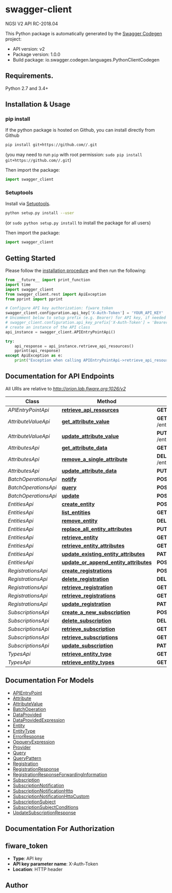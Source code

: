 # swagger-client
NGSI V2 API RC-2018.04

This Python package is automatically generated by the [Swagger Codegen](https://github.com/swagger-api/swagger-codegen) project:

- API version: v2
- Package version: 1.0.0
- Build package: io.swagger.codegen.languages.PythonClientCodegen

## Requirements.

Python 2.7 and 3.4+

## Installation & Usage
### pip install

If the python package is hosted on Github, you can install directly from Github

```sh
pip install git+https://github.com//.git
```
(you may need to run `pip` with root permission: `sudo pip install git+https://github.com//.git`)

Then import the package:
```python
import swagger_client 
```

### Setuptools

Install via [Setuptools](http://pypi.python.org/pypi/setuptools).

```sh
python setup.py install --user
```
(or `sudo python setup.py install` to install the package for all users)

Then import the package:
```python
import swagger_client
```

## Getting Started

Please follow the [installation procedure](#installation--usage) and then run the following:

```python
from __future__ import print_function
import time
import swagger_client
from swagger_client.rest import ApiException
from pprint import pprint

# Configure API key authorization: fiware_token
swagger_client.configuration.api_key['X-Auth-Token'] = 'YOUR_API_KEY'
# Uncomment below to setup prefix (e.g. Bearer) for API key, if needed
# swagger_client.configuration.api_key_prefix['X-Auth-Token'] = 'Bearer'
# create an instance of the API class
api_instance = swagger_client.APIEntryPointApi()

try:
    api_response = api_instance.retrieve_api_resources()
    pprint(api_response)
except ApiException as e:
    print("Exception when calling APIEntryPointApi->retrieve_api_resources: %s\n" % e)

```

## Documentation for API Endpoints

All URIs are relative to *http://orion.lab.fiware.org:1026/v2*

Class | Method | HTTP request | Description
------------ | ------------- | ------------- | -------------
*APIEntryPointApi* | [**retrieve_api_resources**](docs/APIEntryPointApi.md#retrieve_api_resources) | **GET** / | 
*AttributeValueApi* | [**get_attribute_value**](docs/AttributeValueApi.md#get_attribute_value) | **GET** /entities/{entityId}/attrs/{attrName}/value | 
*AttributeValueApi* | [**update_attribute_value**](docs/AttributeValueApi.md#update_attribute_value) | **PUT** /entities/{entityId}/attrs/{attrName}/value | 
*AttributesApi* | [**get_attribute_data**](docs/AttributesApi.md#get_attribute_data) | **GET** /entities/{entityId}/attrs/{attrName} | 
*AttributesApi* | [**remove_a_single_attribute**](docs/AttributesApi.md#remove_a_single_attribute) | **DELETE** /entities/{entityId}/attrs/{attrName} | 
*AttributesApi* | [**update_attribute_data**](docs/AttributesApi.md#update_attribute_data) | **PUT** /entities/{entityId}/attrs/{attrName} | 
*BatchOperationsApi* | [**notify**](docs/BatchOperationsApi.md#notify) | **POST** /op/notify | 
*BatchOperationsApi* | [**query**](docs/BatchOperationsApi.md#query) | **POST** /op/query | 
*BatchOperationsApi* | [**update**](docs/BatchOperationsApi.md#update) | **POST** /op/update | 
*EntitiesApi* | [**create_entity**](docs/EntitiesApi.md#create_entity) | **POST** /entities | 
*EntitiesApi* | [**list_entities**](docs/EntitiesApi.md#list_entities) | **GET** /entities | 
*EntitiesApi* | [**remove_entity**](docs/EntitiesApi.md#remove_entity) | **DELETE** /entities/{entityId} | 
*EntitiesApi* | [**replace_all_entity_attributes**](docs/EntitiesApi.md#replace_all_entity_attributes) | **PUT** /entities/{entityId}/attrs | 
*EntitiesApi* | [**retrieve_entity**](docs/EntitiesApi.md#retrieve_entity) | **GET** /entities/{entityId} | 
*EntitiesApi* | [**retrieve_entity_attributes**](docs/EntitiesApi.md#retrieve_entity_attributes) | **GET** /entities/{entityId}/attrs | 
*EntitiesApi* | [**update_existing_entity_attributes**](docs/EntitiesApi.md#update_existing_entity_attributes) | **PATCH** /entities/{entityId}/attrs | 
*EntitiesApi* | [**update_or_append_entity_attributes**](docs/EntitiesApi.md#update_or_append_entity_attributes) | **POST** /entities/{entityId}/attrs | 
*RegistrationsApi* | [**create_registrations**](docs/RegistrationsApi.md#create_registrations) | **POST** /registrations | 
*RegistrationsApi* | [**delete_registration**](docs/RegistrationsApi.md#delete_registration) | **DELETE** /registrations/{registrationId} | 
*RegistrationsApi* | [**retrieve_registration**](docs/RegistrationsApi.md#retrieve_registration) | **GET** /registrations/{registrationId} | 
*RegistrationsApi* | [**retrieve_registrations**](docs/RegistrationsApi.md#retrieve_registrations) | **GET** /registrations | 
*RegistrationsApi* | [**update_registration**](docs/RegistrationsApi.md#update_registration) | **PATCH** /registrations/{registrationId} | 
*SubscriptionsApi* | [**create_a_new_subscription**](docs/SubscriptionsApi.md#create_a_new_subscription) | **POST** /subscriptions | 
*SubscriptionsApi* | [**delete_subscription**](docs/SubscriptionsApi.md#delete_subscription) | **DELETE** /subscriptions/{subscriptionId} | 
*SubscriptionsApi* | [**retrieve_subscription**](docs/SubscriptionsApi.md#retrieve_subscription) | **GET** /subscriptions/{subscriptionId} | 
*SubscriptionsApi* | [**retrieve_subscriptions**](docs/SubscriptionsApi.md#retrieve_subscriptions) | **GET** /subscriptions | 
*SubscriptionsApi* | [**update_subscription**](docs/SubscriptionsApi.md#update_subscription) | **PATCH** /subscriptions/{subscriptionId} | 
*TypesApi* | [**retrieve_entity_type**](docs/TypesApi.md#retrieve_entity_type) | **GET** /types/{entityType} | 
*TypesApi* | [**retrieve_entity_types**](docs/TypesApi.md#retrieve_entity_types) | **GET** /types/ | 


## Documentation For Models

 - [APIEntryPoint](docs/APIEntryPoint.md)
 - [Attribute](docs/Attribute.md)
 - [AttributeValue](docs/AttributeValue.md)
 - [BatchOperation](docs/BatchOperation.md)
 - [DataProvided](docs/DataProvided.md)
 - [DataProvidedExpression](docs/DataProvidedExpression.md)
 - [Entity](docs/Entity.md)
 - [EntityType](docs/EntityType.md)
 - [ErrorResponse](docs/ErrorResponse.md)
 - [OpqueryExpression](docs/OpqueryExpression.md)
 - [Provider](docs/Provider.md)
 - [Query](docs/Query.md)
 - [QueryPattern](docs/QueryPattern.md)
 - [Registration](docs/Registration.md)
 - [RegistrationResponse](docs/RegistrationResponse.md)
 - [RegistrationResponseForwardingInformation](docs/RegistrationResponseForwardingInformation.md)
 - [Subscription](docs/Subscription.md)
 - [SubscriptionNotification](docs/SubscriptionNotification.md)
 - [SubscriptionNotificationHttp](docs/SubscriptionNotificationHttp.md)
 - [SubscriptionNotificationHttpCustom](docs/SubscriptionNotificationHttpCustom.md)
 - [SubscriptionSubject](docs/SubscriptionSubject.md)
 - [SubscriptionSubjectConditions](docs/SubscriptionSubjectConditions.md)
 - [UpdateSubscriptionResponse](docs/UpdateSubscriptionResponse.md)


## Documentation For Authorization


## fiware_token

- **Type**: API key
- **API key parameter name**: X-Auth-Token
- **Location**: HTTP header


## Author



